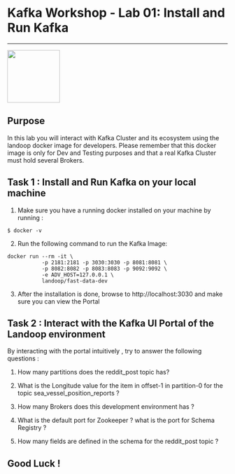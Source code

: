 # Kafka Workshop - Lab 01: Install and Run Kafka
---
<img src="https://kafka.apache.org/images/apache-kafka.png" height="120" />

## Purpose 

In this lab you will interact with Kafka Cluster and its ecosystem using the landoop docker image for developers.
Please remember that this docker image is only for Dev and Testing purposes and that a real Kafka Cluster must hold several Brokers.



## Task 1 : Install and Run Kafka on your local machine

1. Make sure you have a running docker installed on your machine by running :
```
$ docker -v 
```


2. Run the following command to run the Kafka Image:
```
docker run --rm -it \
           -p 2181:2181 -p 3030:3030 -p 8081:8081 \
           -p 8082:8082 -p 8083:8083 -p 9092:9092 \
           -e ADV_HOST=127.0.0.1 \
           landoop/fast-data-dev

```

 3. After the installation is done, browse to http://localhost:3030 and make sure you can view the Portal

## Task 2 : Interact with the Kafka UI Portal of the Landoop environment

By interacting with the portal intuitively , try to answer the following questions :

 1.	How many partitions does the reddit_post topic has?
 
 2.	What is the Longitude value for the item in offset-1 in partition-0 for the topic sea_vessel_position_reports ? 

 3.	How many Brokers does this development environment has ?

 4.	What is the default port for Zookeeper ? what is the port for Schema Registry ?

 5.	How many fields are defined in the schema for the reddit_post topic ?


## Good Luck !
